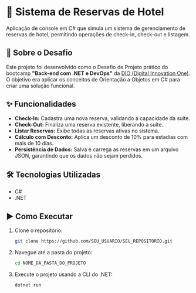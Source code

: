 # 🏨 Sistema de Reservas de Hotel

Aplicação de console em C\# que simula um sistema de gerenciamento de reservas de hotel, permitindo operações de check-in, check-out e listagem.

## 🚀 Sobre o Desafio

Este projeto foi desenvolvido como o Desafio de Projeto prático do bootcamp **"Back-end com .NET e DevOps"** da [DIO (Digital Innovation One)](https://web.dio.me/). O objetivo era aplicar os conceitos de Orientação a Objetos em C\# para criar uma solução funcional.

## ✨ Funcionalidades

  - **Check-In:** Cadastra uma nova reserva, validando a capacidade da suíte.
  - **Check-Out:** Finaliza uma reserva existente, liberando a suíte.
  - **Listar Reservas:** Exibe todas as reservas ativas no sistema.
  - **Cálculo com Desconto:** Aplica um desconto de 10% para estadias com mais de 10 dias.
  - **Persistência de Dados:** Salva e carrega as reservas em um arquivo JSON, garantindo que os dados não sejam perdidos.

## 🛠️ Tecnologias Utilizadas

  - C\#
  - .NET

## ▶️ Como Executar

1.  Clone o repositório:
    ```bash
    git clone https://github.com/SEU_USUARIO/SEU_REPOSITORIO.git
    ```
2.  Navegue até a pasta do projeto:
    ```bash
    cd NOME_DA_PASTA_DO_PROJETO
    ```
3.  Execute o projeto usando a CLI do .NET:
    ```bash
    dotnet run
    ```
